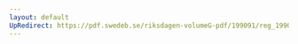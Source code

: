 ```yaml
---
layout: default
UpRedirect: https://pdf.swedeb.se/riksdagen-volumeG-pdf/199091/reg_199091/reg_199091_0813.pdf
---
```

